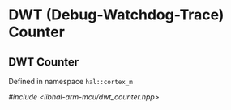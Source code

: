 # DWT (Debug-Watchdog-Trace) Counter

## DWT Counter

Defined in namespace `hal::cortex_m`

*#include <libhal-arm-mcu/dwt_counter.hpp>*

```{doxygenclass} hal::cortex_m::dwt_counter
```
